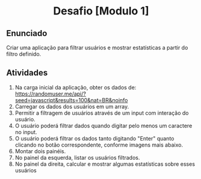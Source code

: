 <h1 align="center">
  Desafio [Modulo 1]
  <br/>
</h1>

## Enunciado

Criar uma aplicação para filtrar usuários e mostrar estatísticas a partir do filtro definido.

## Atividades

1. Na carga inicial da aplicação, obter os dados de: https://randomuser.me/api/?seed=javascript&results=100&nat=BR&noinfo
2. Carregar os dados dos usuários em um array.
3. Permitir a filtragem de usuários através de um input com interação do usuário.
4. O usuário poderá filtrar dados quando digitar pelo menos um caractere no input.
5. O usuário poderá filtrar os dados tanto digitando "Enter" quanto clicando no botão correspondente, conforme imagens mais abaixo.
6. Montar dois painéis.
7. No painel da esquerda, listar os usuários filtrados.
8. No painel da direita, calcular e mostrar algumas estatísticas sobre esses usuários
